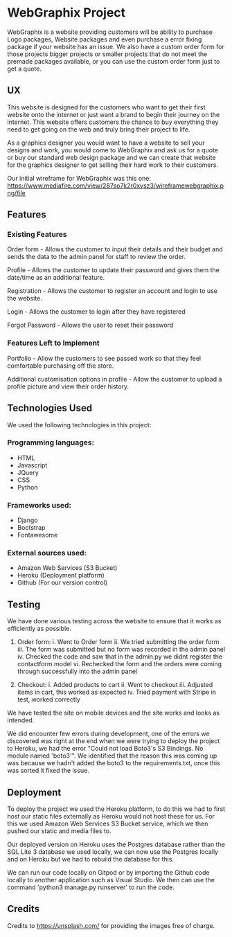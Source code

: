 <h1>WebGraphix Project</h1>

WebGraphix is a website providing customers will be ability to purchase Logo packages, Website packages and even purchase a error fixing package if your website has an issue. We also have a custom order form for those projects bigger projects or smaller projects that do not meet the premade packages available, or you can use the custom order form just to get a quote.

<h2>UX</h2>

This website is designed for the customers who want to get their first website onto the internet or just want a brand to begin their journey on the internet. This website offers customers the chance to buy everything they need to get going on the web and truly bring their project to life.

As a graphics designer you would want to have a website to sell your designs and work, you would come to WebGraphix and ask us for a quote or buy our standard web design package and we can create that website for the graphics designer to get selling their hard work to their customers.

Our initial wireframe for WebGraphix was this one: https://www.mediafire.com/view/287so7k2r0xysz3/wireframewebgraphix.png/file

<h2>Features</h2>

<h3>Existing Features</h3>

Order form - Allows the customer to input their details and their budget and sends the data to the admin panel for staff to review the order.

Profile - Allows the customer to update their password and gives them the date/time as an additional feature.

Registration - Allows the customer to register an account and login to use the website.

Login - Allows the customer to login after they have registered

Forgot Password - Allows the user to reset their password

<h3>Features Left to Implement</h3>

Portfolio - Allow the customers to see passed work so that they feel comfortable purchasing off the store.

Additional customisation options in profile - Allow the customer to upload a profile picture and view their order history.

<h2>Technologies Used</h2>

We used the following technologies in this project:

<h3>Programming languages:</h3>

- HTML
- Javascript
- JQuery
- CSS
- Python

<h3>Frameworks used:</h3>

- Django
- Bootstrap
- Fontawesome

<h3>External sources used:</h3>

- Amazon Web Services (S3 Bucket)
- Heroku (Deployment platform)
- Github (For our version control)

<h2>Testing</h2>

We have done various testing across the website to ensure that it works as efficiently as possible.

1. Order form:
 i. Went to Order form
 ii. We tried submitting the order form
 iii. The form was submitted but no form was recorded in the admin panel
 iv. Checked the code and saw that in the admin.py we didnt register the contactform model
 vi. Rechecked the form and the orders were coming through successfully into the admin panel

2. Checkout:
 i. Added products to cart
 ii. Went to checkout
 iii. Adjusted items in cart, this worked as expected
 iv. Tried payment with Stripe in test, worked correctly
 
We have tested the site on mobile devices and the site works and looks as intended.

We did encounter few errors during development, one of the errors we discovered was right at the end when we were trying to deploy the project to Heroku, we had the error "Could not load Boto3's S3 Bindings. No module named 'boto3'". We identified that the reason this was coming up was because we hadn't added the boto3 to the requirements.txt, once this was sorted it fixed the issue.

<h2>Deployment</h2>

To deploy the project we used the Heroku platform, to do this we had to first host our static files externally as Heroku would not host these for us. For this we used Amazon Web Services S3 Bucket service, which we then pushed our static and media files to.

Our deployed version on Heroku uses the Postgres database rather than the SQL Lite 3 database we used locally, we can now use the Postgres locally and on Heroku but we had to rebuild the database for this.

We can run our code locally on Gitpod or by importing the Github code locally to another application such as Visual Studio. We then can use the command 'python3 manage.py runserver' to run the code.

<h2>Credits</h2>

Credits to https://unsplash.com/ for providing the images free of charge.
